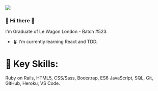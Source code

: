 ![](https://komarev.com/ghpvc/?username=GWiktorzak&color=blue&style=plastic&label=👁)
### 👋 Hi there 👋
I'm Graduate of Le Wagon London - Batch #523. 

- 🪴 I'm currently learning React and TDD.

# 🕺 Key Skills:
Ruby on Rails, HTML5, CSS/Sass, Bootstrap, ES6 JavaScript, SQL, Git, GitHub, Heroku, VS Code.
